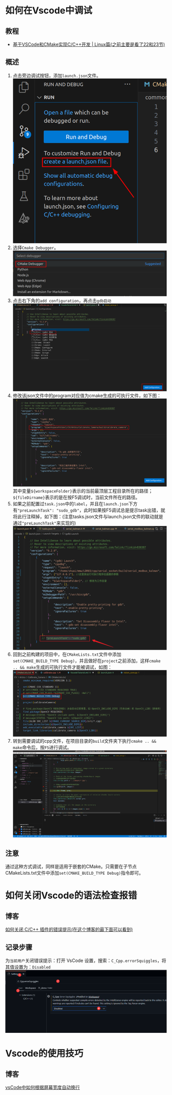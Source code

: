 # 如何在Vscode中调试
## 教程
- [基于VSCode和CMake实现C/C++开发 | Linux篇(之前主要是看了22和23节)](https://www.bilibili.com/video/BV1fy4y1b7TC?p=22&vd_source=a5f4029436fab3ad44f642e3a69eb1d1)
## 概述
1. 点击旁边调试按钮，添加`launch.json`文件。
![picture 1](.assets_IMG/VscodeTutorial/IMG_20231129-161610172.png)  
2. 选择`Cmake Debugger`。
![picture 2](.assets_IMG/VscodeTutorial/IMG_20231129-161706872.png)  
3. 点击右下角的`add configuration`，再点击`gdb启动`
![picture 3](.assets_IMG/VscodeTutorial/IMG_20231129-161842273.png)  
4. 修改该json文件中的program对应值为cmake生成的可执行文件，如下图：
![picture 0](.assets_IMG/VscodeTutorial/IMG_20231129-161302725.png)  
其中变量`${workspaceFolder}`表示的当前最顶层工程目录所在的路径；`${fileDirname}`表示的是在按F5调试时，当前文件所在的路径。
5. 如果之前配置过`task.json`中的`label`，并且在`launch.json`下方有`"preLaunchTask": "sudo_gdb"`，此时如果按F5调试总是提示task出错，就将此行注释掉，如下图：(注意tasks.json文件与launch.json文件的联动就是通过`"preLaunchTask"`来实现的)  
   ![alt text](.assets_IMG/VscodeTutorial/image-1.png)  
6. 回到之前构建的项目中，在`CMakeLists.txt`文件中添加`set(CMAKE_BUILD_TYPE Debug)`，并且做好在`project`之前添加，这样`cmake .. && make`生成的可执行文件才能被调试，如图：
![picture 4](.assets_IMG/VscodeTutorial/IMG_20231129-162502069.png)  
7. 转到需要调试的cpp文件，在项目目录的`build`文件夹下执行`cmake .. && make`命令后，按`F5`进行调试。
![picture 5](.assets_IMG/VscodeTutorial/IMG_20231129-162854238.png)  
## 注意
通过这种方式调试，同样是适用于嵌套的CMake。只需要在子节点CMakeLists.txt文件中添加`set(CMAKE_BUILD_TYPE Debug)`指令即可。

# 如何关闭Vscode的语法检查报错
## 博客
[如何关闭 C/C++ 插件的错误提示(在这个博客的最下面可以看到)](https://discuss.em-ide.com/d/289-keil)
## 记录步骤
为`当前用户`关闭错误提示：打开 VsCode 设置，搜索：`C_Cpp.errorSquiggles`，将其值设置为：`Disabled`  
![alt text](.assets_IMG/VscodeTutorial/image.png)  

# Vscode的使用技巧
## 博客
[vsCode中如何根据屏幕宽度自动换行](https://blog.csdn.net/weixin_42689147/article/details/87366004)  
